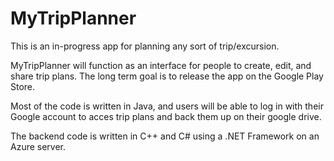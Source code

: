 # MyTripPlanner
This is an in-progress app for planning any sort of trip/excursion.

MyTripPlanner will function as an interface for people to create, edit, and share trip plans. The long term goal is to release the app on the Google Play Store.

Most of the code is written in Java, and users will be able to log in with their Google account to acces trip plans and back them up on their google drive.

The backend code is written in C++ and C# using a .NET Framework on an Azure server.
